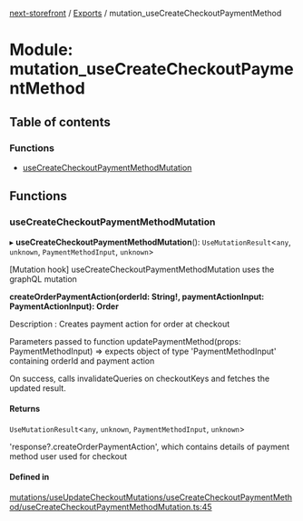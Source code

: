 [next-storefront](../README.md) / [Exports](../modules.md) / mutation_useCreateCheckoutPaymentMethod

# Module: mutation_useCreateCheckoutPaymentMethod

## Table of contents

### Functions

- [useCreateCheckoutPaymentMethodMutation](mutation_useCreateCheckoutPaymentMethod.md#usecreatecheckoutpaymentmethodmutation)

## Functions

### useCreateCheckoutPaymentMethodMutation

▸ **useCreateCheckoutPaymentMethodMutation**(): `UseMutationResult`<`any`, `unknown`, `PaymentMethodInput`, `unknown`\>

[Mutation hook] useCreateCheckoutPaymentMethodMutation uses the graphQL mutation

<b>createOrderPaymentAction(orderId: String!, paymentActionInput: PaymentActionInput): Order</b>

Description : Creates payment action for order at checkout

Parameters passed to function updatePaymentMethod(props: PaymentMethodInput) => expects object of type 'PaymentMethodInput' containing orderId and payment action

On success, calls invalidateQueries on checkoutKeys and fetches the updated result.

#### Returns

`UseMutationResult`<`any`, `unknown`, `PaymentMethodInput`, `unknown`\>

'response?.createOrderPaymentAction', which contains details of payment method user used for checkout

#### Defined in

[mutations/useUpdateCheckoutMutations/useCreateCheckoutPaymentMethod/useCreateCheckoutPaymentMethodMutation.ts:45](https://github.com/KiboSoftware/nextjs-storefront/blob/2f9709d/hooks/mutations/useUpdateCheckoutMutations/useCreateCheckoutPaymentMethod/useCreateCheckoutPaymentMethodMutation.ts#L45)
